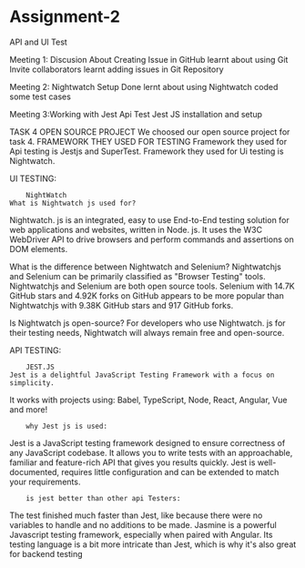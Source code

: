 # Assignment-2
 API and UI Test
 
 Meeting 1: Discusion About Creating Issue in GitHub
 learnt about using Git
 Invite collaborators 
 learnt adding issues in Git Repository


 Meeting 2: Nightwatch Setup Done
 lernt about using Nightwatch
 coded some test cases 
 
 Meeting 3:Working with Jest Api Test
Jest JS installation and setup


TASK 4
 OPEN SOURCE PROJECT
We choosed our open source project for task 4. 
                     FRAMEWORK THEY USED FOR TESTING
Framework they used for Api testing is Jestjs and SuperTest.
Framework they used for Ui testing is Nightwatch.

UI TESTING:

        NightWatch
    What is Nightwatch js used for?
Nightwatch. js is an integrated, easy to use End-to-End testing solution for web applications and websites, written in Node. js. It uses the W3C WebDriver API to drive browsers and perform commands and assertions on DOM elements.

What is the difference between Nightwatch and Selenium?
Nightwatchjs and Selenium can be primarily classified as "Browser Testing" tools. Nightwatchjs and Selenium are both open source tools. Selenium with 14.7K GitHub stars and 4.92K forks on GitHub appears to be more popular than Nightwatchjs with 9.38K GitHub stars and 917 GitHub forks.

Is Nightwatch js open-source?
For developers who use Nightwatch. js for their testing needs, Nightwatch will always remain free and open-source.



API TESTING:

        JEST.JS
    Jest is a delightful JavaScript Testing Framework with a focus on simplicity.

It works with projects using: Babel, TypeScript, Node, React, Angular, Vue and more!

        why Jest js is used:
Jest is a JavaScript testing framework designed to ensure correctness of any JavaScript codebase. It allows you to write tests with an approachable, familiar and feature-rich API that gives you results quickly. Jest is well-documented, requires little configuration and can be extended to match your requirements.

        is jest better than other api Testers:
The test finished much faster than Jest, like because there were no variables to handle and no additions to be made. Jasmine is a powerful Javascript testing framework, especially when paired with Angular. Its testing language is a bit more intricate than Jest, which is why it's also great for backend testing



